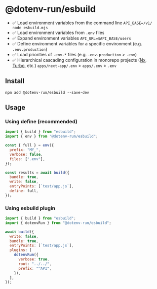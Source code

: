 # @dotenv-run/esbuild

- ✅ Load environment variables from the command line `API_BASE=/v1/ node esbuild.mjs`
- ✅ Load environment variables from `.env` files
- ✅ Expand environment variables `API_URL=$API_BASE/users`
- ✅ Define environment variables for a specific environment (e.g. `.env.production`)
- ✅ Load priorities of `.env.*` files (e.g. `.env.production` > `.env`)
- ✅ Hierarchical cascading configuration in monorepo projects ([Nx](https://nx.dev), [Turbo](https://turborepo.com/), etc.)
  `apps/next-app/.env` > `apps/.env` > `.env`

## Install

```console
npm add @dotenv-run/esbuild --save-dev
```

## Usage

### Using define (recommended)

```js
import { build } from "esbuild";
import { env } from "@dotenv-run/esbuild";

const { full } = env({
  prefix: "MY_",
  verbose: false,
  files: [".env"],
});

const results = await build({
  bundle: true,
  write: false,
  entryPoints: [`test/app.js`],
  define: full,
});
```

### Using esbuild plugin

```js
import { build } from "esbuild";
import { dotenvRun } from "@dotenv-run/esbuild";

await build({
  write: false,
  bundle: true,
  entryPoints: [`test/app.js`],
  plugins: [
    dotenvRun({
      verbose: true,
      root: "../../",
      prefix: "^API",
    }),
  ],
});
```
